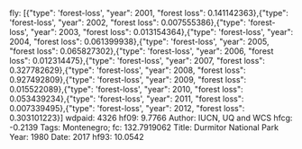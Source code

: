 fly: [{"type": 'forest-loss', "year": 2001, "forest loss": 0.141142363},{"type": 'forest-loss', "year": 2002, "forest loss": 0.007555386},{"type": 'forest-loss', "year": 2003, "forest loss": 0.013154364},{"type": 'forest-loss', "year": 2004, "forest loss": 0.061399938},{"type": 'forest-loss', "year": 2005, "forest loss": 0.065827302},{"type": 'forest-loss', "year": 2006, "forest loss": 0.012314475},{"type": 'forest-loss', "year": 2007, "forest loss": 0.327782629},{"type": 'forest-loss', "year": 2008, "forest loss": 0.927492809},{"type": 'forest-loss', "year": 2009, "forest loss": 0.015522089},{"type": 'forest-loss', "year": 2010, "forest loss": 0.053439234},{"type": 'forest-loss', "year": 2011, "forest loss": 0.007339495},{"type": 'forest-loss', "year": 2012, "forest loss": 0.303101223}]
wdpaid: 4326
hf09: 9.7766
Author: IUCN, UQ and WCS
hfcg: -0.2139
Tags: Montenegro;
fc: 132.7919062
Title: Durmitor National Park
Year: 1980
Date: 2017
hf93: 10.0542
